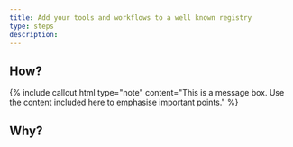 ```yaml
---
title: Add your tools and workflows to a well known registry
type: steps
description: 
---
```



## How?

{% include callout.html type="note" content="This is a message box. Use the content included here to emphasise important points." %}

## Why?
